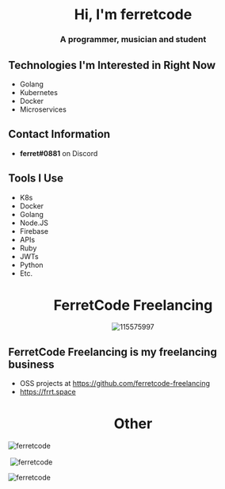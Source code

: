 <h1 align="center">Hi, I'm ferretcode</h1>
<h3 align="center">A programmer, musician and student</h3>

## Technologies I'm Interested in Right Now
- Golang
- Kubernetes
- Docker
- Microservices

## Contact Information
- **ferret#0881** on Discord

## Tools I Use
- K8s
- Docker
- Golang
- Node.JS
- Firebase
- APIs
- Ruby
- JWTs
- Python
- Etc.

<h1 align="center">FerretCode Freelancing</h1>
<div align="center"><img src="https://i.ibb.co/StFjwnt/115575997.png" alt="115575997" border="0" /></div>

## FerretCode Freelancing is my freelancing business
- OSS projects at https://github.com/ferretcode-freelancing
- https://frrt.space

<h1 align="center">Other</h1>
<p><img align="center" src="https://github-readme-stats.vercel.app/api/top-langs?username=ferretcode&show_icons=true&theme=gruvbox&locale=en&layout=compact" alt="ferretcode" /></p>
<p>&nbsp;<img align="center" src="https://github-readme-stats.vercel.app/api?username=ferretcode&show_icons=true&theme=gruvbox&locale=en" alt="ferretcode" /></p>
<p><img align="center" src="https://github-readme-streak-stats.herokuapp.com/?user=ferretcode&theme=dark" alt="ferretcode" /></p>
